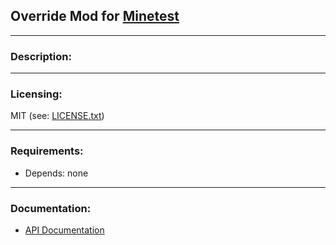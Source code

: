 ## Override Mod for [Minetest][]


---
### **Description:**


---
### **Licensing:**
MIT (see: [LICENSE.txt](LICENSE.txt))


---
### **Requirements:**

- Depends: none


---
### **Documentation:**

- [API Documentation](https://antummt.github.io/mod-override/)


[Minetest]: http://www.minetest.net/
